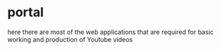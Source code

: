 # portal
here there are most of the web applications that are required for basic working and production of Youtube videos
